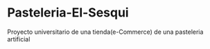 # Pasteleria-El-Sesqui
 Proyecto universitario de una tienda(e-Commerce) de una pasteleria artificial
